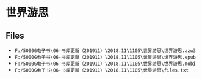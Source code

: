 # 世界游思

## Files

- `F:/5000G电子书\06-书库更新（201911）\2018.11\1105\世界游思\世界游思.azw3`
- `F:/5000G电子书\06-书库更新（201911）\2018.11\1105\世界游思\世界游思.epub`
- `F:/5000G电子书\06-书库更新（201911）\2018.11\1105\世界游思\世界游思.mobi`
- `F:/5000G电子书\06-书库更新（201911）\2018.11\1105\世界游思\files.txt`
